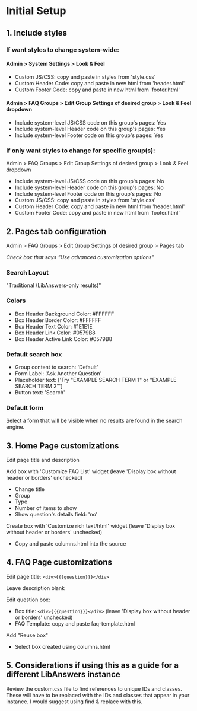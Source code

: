 # Initial Setup

## 1. Include styles

### If want styles to change system-wide:

#### Admin > System Settings > Look & Feel
* Custom JS/CSS: copy and paste in styles from 'style.css'
* Custom Header Code: copy and paste in new html from 'header.html'
* Custom Footer Code: copy and paste in new html from 'footer.html'

#### Admin > FAQ Groups > Edit Group Settings of desired group > Look & Feel dropdown
* Include system-level JS/CSS code on this group's pages: Yes
* Include system-level Header code on this group's pages: Yes
* Include system-level Footer code on this group's pages: Yes

### If only want styles to change for specific group(s):

Admin > FAQ Groups > Edit Group Settings of desired group > Look & Feel dropdown
* Include system-level JS/CSS code on this group's pages: No
* Include system-level Header code on this group's pages: No
* Include system-level Footer code on this group's pages: No
* Custom JS/CSS: copy and paste in styles from 'style.css'
* Custom Header Code: copy and paste in new html from 'header.html'
* Custom Footer Code: copy and paste in new html from 'footer.html'

## 2. Pages tab configuration
Admin > FAQ Groups > Edit Group Settings of desired group > Pages tab

*Check box that says "Use advanced customization options"*

### Search Layout

"Traditional (LibAnswers-only results)"

### Colors

* Box Header Background Color: #FFFFFF
* Box Header Border Color: #FFFFFF
* Box Header Text Color: #1E1E1E
* Box Header Link Color: #0579B8
* Box Header Active Link Color: #0579B8

### Default search box

* Group content to search: 'Default'
* Form Label: 'Ask Another Question'
* Placeholder text: ['Try "EXAMPLE SEARCH TERM 1" or "EXAMPLE SEARCH TERM 2"']
* Button text: 'Search'

### Default form
Select a form that will be visible when no results are found in the search engine.

## 3. Home Page customizations

Edit page title and description

Add box with 'Customize FAQ List' widget (leave 'Display box without header or borders' unchecked)
* Change title
* Group
* Type
* Number of items to show
* Show question's details field: 'no'

Create box with 'Customize rich text/html' widget (leave 'Display box without header or borders' unchecked)
* Copy and paste columns.html into the source

## 4. FAQ Page customizations

Edit page title: ```<div>{{{question}}}</div>```

Leave description blank

Edit question box:
* Box title: ```<div>{{{question}}}</div>``` (leave 'Display box without header or borders' unchecked)
* FAQ Template: copy and paste faq-template.html

Add "Reuse box"
* Select box created using columns.html

## 5. Considerations if using this as a guide for a different LibAnswers instance
Review the custom.css file to find references to unique IDs and classes. These will have to be replaced with the IDs and classes that appear in your instance. I would suggest using find & replace with this.
